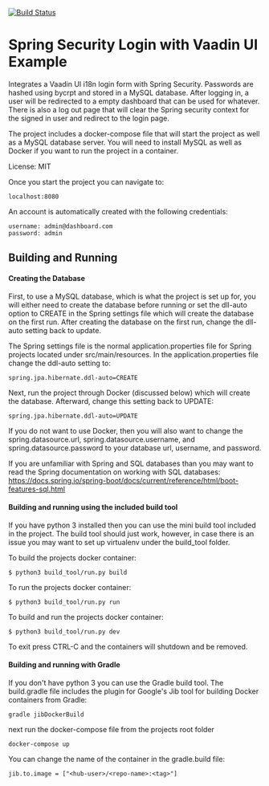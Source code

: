 [![Build Status](https://travis-ci.org/sreeise/spring-security-and-vaadin.svg?branch=master)](https://travis-ci.org/sreeise/spring-security-and-vaadin)

# Spring Security Login with Vaadin UI Example

Integrates a Vaadin UI i18n login form with Spring Security. Passwords
are hashed using bycrpt and stored in a MySQL database. After logging
in, a user will be redirected to a empty dashboard that can be used
for whatever. There is also a log out page that will clear the Spring
security context for the signed in user and redirect to the login page.

The project includes a docker-compose file that will start the project
as well as a MySQL database server. You will need to install MySQL
as well as Docker if you want to run the project in a container.

License: MIT

Once you start the project you can navigate to:

    localhost:8080

An account is automatically created with the following credentials:

    username: admin@dashboard.com
    password: admin
    
## Building and Running

#### Creating the Database
First, to use a MySQL database, which is what the project is set up for,
you will either need to create the database before running or set the dll-auto 
option to CREATE in the Spring settings file which will create the database on 
the first run. After creating the database on the first run, change the dll-auto 
setting back to update.

The Spring settings file is the normal application.properties file
for Spring projects located under src/main/resources. In the
application.properties file change the ddl-auto setting to:

    spring.jpa.hibernate.ddl-auto=CREATE
  
Next, run the project through Docker (discussed below) which will create the database. 
Afterward, change this setting back to UPDATE:

    spring.jpa.hibernate.ddl-auto=UPDATE
    
If you do not want to use Docker, then you will also want to change
the spring.datasource.url, spring.datasource.username, and spring.datasource.password 
to your database url, username, and password.

If you are unfamiliar with Spring and SQL databases than you may
want to read the Spring documentation on working with SQL databases: 
https://docs.spring.io/spring-boot/docs/current/reference/html/boot-features-sql.html

#### Building and running using the included build tool 

If you have python 3 installed then you can use the mini build tool 
included in the project. The build tool should just work, however, in case
there is an issue you may want to set up virtualenv under the build_tool
folder.

To build the projects docker container:

    $ python3 build_tool/run.py build
    
To run the projects docker container:

    $ python3 build_tool/run.py run

To build and run the projects docker container:

    $ python3 build_tool/run.py dev
    
To exit press CTRL-C and the containers will shutdown and be removed.

#### Building and running with Gradle

If you don't have python 3 you can use the Gradle build tool. 
The build.gradle file includes the plugin for Google's 
Jib tool for building Docker containers from Gradle:

    gradle jibDockerBuild

next run the docker-compose file from the projects root folder

    docker-compose up
    
You can change the name of the container in the gradle.build file:
    
    jib.to.image = ["<hub-user>/<repo-name>:<tag>"]
